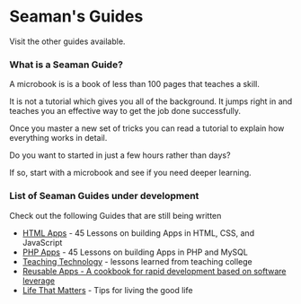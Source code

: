 # Seaman's Guides

Visit the other guides available.

### What is a Seaman Guide?

A microbook is is a book of less than 100 pages that teaches a skill.

It is not a tutorial which gives you all of the background.  It jumps right in and teaches you an effective way to get the job done successfully.



Once you master a new set of tricks you can read a tutorial to explain how everything works in detail.

Do you want to started in just a few hours rather than days?

If so, start with a microbook and see if you need deeper learning.

### List of Seaman Guides under development

Check out the following Guides that are still being written

* [HTML Apps](../HtmlApps/Index.md) - 45 Lessons on building Apps in HTML, CSS, and JavaScript
* [PHP Apps](../PhpApps/Index.md) - 45 Lessons on building Apps in PHP and MySQL
* [Teaching Technology](../Teaching/SUMMARY.md) - lessons learned from teaching college
* [Reusable Apps - A cookbook for rapid development based on software leverage](../ReusableApps/Index)
* [Life That Matters](../Life/Index) - Tips for living the good life

